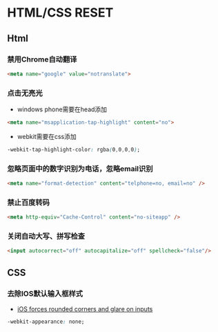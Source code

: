 # HTML/CSS RESET
## Html
### 禁用Chrome自动翻译
```html
<meta name="google" value="notranslate">
```

### 点击无亮光
* windows phone需要在head添加
```html
<meta name="msapplication-tap-highlight" content="no">
```

* webkit需要在css添加
```css
-webkit-tap-highlight-color: rgba(0,0,0,0);
```

### 忽略页面中的数字识别为电话，忽略email识别
```html
<meta name="format-detection" content="telphone=no, email=no" />
```

### 禁止百度转码
```html
<meta http-equiv="Cache-Control" content="no-siteapp" />
```

### 关闭自动大写、拼写检查
```html
<input autocorrect="off" autocapitalize="off" spellcheck="false"/>
```

## CSS
### 去除IOS默认输入框样式
* [iOS forces rounded corners and glare on inputs](http://stackoverflow.com/questions/7599533/ios-forces-rounded-corners-and-glare-on-inputs)

```css
-webkit-appearance: none;
```

